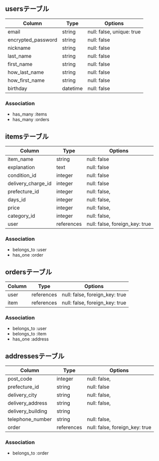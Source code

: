## usersテーブル

| Column             | Type       | Options                   |
| ------------------ | ---------- | ------------------------- |
| email              | string     | null: false, unique: true |
| encrypted_password | string     | null: false               |
| nickname           | string     | null: false               |
| last_name          | string     | null: false               |
| first_name         | string     | null: false               |
| how_last_name      | string     | null: false               |
| how_first_name     | string     | null: false               |
| birthday           | datetime   | null: false               |

### Association

- has_many :items
- has_many :orders

## itemsテーブル

| Column                 | Type       | Options                        |
| ---------------------- | ---------- | ------------------------------ |
| item_name              | string     | null: false                    |
| explanation            | text       | null: false                    |
| condition_id           | integer    | null: false                    |
| delivery_charge_id     | integer    | null: false                    |
| prefecture_id          | integer    | null: false,                   |
| days_id                | integer    | null: false,                   |
| price                  | integer    | null: false,                   |
| category_id            | integer    | null: false,                   |
| user                   | references | null: false, foreign_key: true |

### Association

- belongs_to :user
- has_one :order

## ordersテーブル

| Column | Type       | Options                        |
| ------ | ---------- | ------------------------------ |
| user   | references | null: false, foreign_key: true |
| item   | references | null: false, foreign_key: true |

### Association

- belongs_to :user
- belongs_to :item
- has_one :address

## addressesテーブル

| Column              | Type       | Options                        |
| ------------------- | ---------- | ------------------------------ |
| post_code           | integer    | null: false,                   |
| prefecture_id       | string     | null: false                    |
| delivery_city       | string     | null: false,                   |
| delivery_address    | string     | null: false,                   |
| delivery_building   | string     |                                |
| telephone_number    | string     | null: false,                   |
| order               | references | null: false, foreign_key: true |

### Association

- belongs_to :order